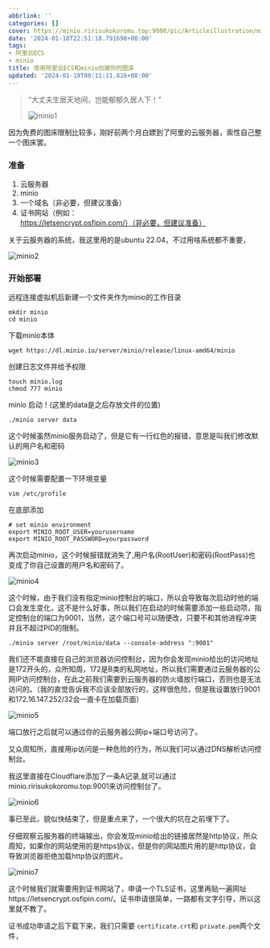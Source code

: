 ```yaml
---
abbrlink: ''
categories: []
cover: https://minio.ririsukokoromu.top:9000/pic/Articleillustration/miniocover.jpg
date: '2024-01-18T22:51:18.791698+08:00'
tags:
- 阿里云ECS
- minio
title: 使用阿里云ECS和minio创建你的图床
updated: '2024-01-19T00:11:11.816+08:00'
---
```

> “大丈夫生居天地间，岂能郁郁久居人下！”
>
> ![minio1](https://minio.ririsukokoromu.top:9000/pic/Articleillustration/minio1.jpg)

因为免费的图床限制比较多，刚好前两个月白嫖到了阿里的云服务器，索性自己整一个图床罢。

### 准备

1. 云服务器
2. minio
3. 一个域名（非必要，但建议准备）
4. 证书网站（例如：https://letsencrypt.osfipin.com/）（非必要，但建议准备）

关于云服务器的系统，我这里用的是ubuntu 22.04，不过用啥系统都不重要，

![minio2](https://minio.ririsukokoromu.top:9000/pic/Articleillustration/minio2.png)



### 开始部署

远程连接虚拟机后新建一个文件夹作为minio的工作目录

```shell
mkdir minio
cd minio
```

下载minio本体

```shell
wget https://dl.minio.io/server/minio/release/linux-amd64/minio
```

创建日志文件并给予权限

```shell
touch minio.log
chmod 777 minio
```

minio 启动！(这里的data是之后存放文件的位置)

```
./minio server data
```

这个时候虽然minio服务启动了，但是它有一行红色的报错，意思是叫我们修改默认的用户名和密码

![minio3](https://minio.ririsukokoromu.top:9000/pic/Articleillustration/minio3.png)

这个时候需要配置一下环境变量

```shell
vim /etc/profile
```

在底部添加

```
# set minio environment
export MINIO_ROOT_USER=yourusername
export MINIO_ROOT_PASSWORD=yourpassword
```

再次启动minio，这个时候报错就消失了,用户名(RootUser)和密码(RootPass)也变成了你自己设置的用户名和密码了。

![minio4](https://minio.ririsukokoromu.top:9000/pic/Articleillustration/minio4.png)

这个时候，由于我们没有指定minio控制台的端口，所以会导致每次启动时他的端口会发生变化，这不是什么好事，所以我们在启动的时候需要添加一些启动项，指定控制台的端口为9001，当然，这个端口号可以随便改，只要不和其他进程冲突并且不超过PID的限制。

```
./minio server /root/minio/data --console-address ":9001"
```

我们还不能直接在自己的浏览器访问控制台，因为你会发现minio给出的访问地址是172开头的，众所知周，172是B类的私网地址，所以我们需要通过云服务器的公网IP访问控制台，在此之前我们需要到云服务器的防火墙放行端口，否则也是无法访问的。（我的直觉告诉我不应该全部放行的，这样很危险，但是我设置放行9001和172.16.147.252/32会一直卡在加载页面）

![minio5](https://minio.ririsukokoromu.top:9000/pic/Articleillustration/minio5.png)

端口放行之后就可以通过你的云服务器公网ip+端口号访问了。

又众周知所，直接用ip访问是一种危险的行为，所以我们可以通过DNS解析访问控制台。

我这里直接在Cloudflare添加了一条A记录,就可以通过minio.ririsukokoromu.top:9001来访问控制台了。

![minio6](https://minio.ririsukokoromu.top:9000/pic/Articleillustration/minio6.png)

事已至此，貌似快结束了，但是重点来了，一个很大的坑在之前埋下了。

仔细观察云服务器的终端输出，你会发现minio给出的链接居然是http协议，所众周知，如果你的网站使用的是https协议，但是你的网站图片用的是http协议，会导致浏览器拒绝加载http协议的图片。

![minio7](https://minio.ririsukokoromu.top:9000/pic/Articleillustration/minio7.png)

这个时候我们就需要用到证书网站了，申请一个TLS证书，这里再贴一遍网址https://letsencrypt.osfipin.com/。证书申请很简单，一路都有文字引导，所以这里就不教了。

证书成功申请之后下载下来，我们只需要 `certificate.crt`和 `private.pem`两个文件，
